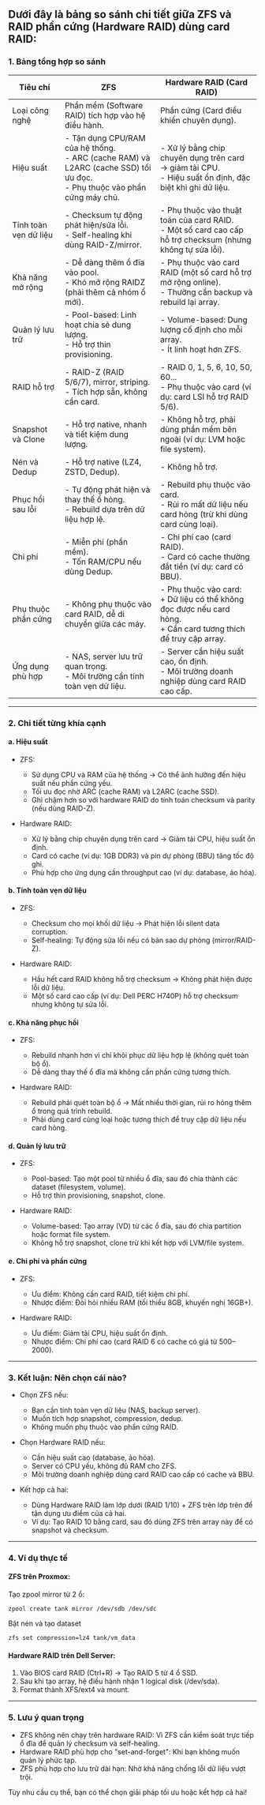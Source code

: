 
Dưới đây là bảng so sánh chi tiết giữa ZFS và RAID phần cứng (Hardware RAID) dùng card RAID:
---

### 1. Bảng tổng hợp so sánh

| Tiêu chí               | ZFS                                                                 | Hardware RAID (Card RAID)                                           |
|----------------------------|-------------------------------------------------------------------------|-------------------------------------------------------------------------|
| Loại công nghệ          | Phần mềm (Software RAID) tích hợp vào hệ điều hành.                     | Phần cứng (Card điều khiển chuyên dụng).                                |
| Hiệu suất               | - Tận dụng CPU/RAM của hệ thống.<br>- ARC (cache RAM) và L2ARC (cache SSD) tối ưu đọc.<br>- Phụ thuộc vào phần cứng máy chủ. | - Xử lý bằng chip chuyên dụng trên card → giảm tải CPU.<br>- Hiệu suất ổn định, đặc biệt khi ghi dữ liệu. |
| Tính toàn vẹn dữ liệu   | - Checksum tự động phát hiện/sửa lỗi.<br>- Self-healing khi dùng RAID-Z/mirror. | - Phụ thuộc vào thuật toán của card RAID.<br>- Một số card cao cấp hỗ trợ checksum (nhưng không tự sửa lỗi). |
| Khả năng mở rộng        | - Dễ dàng thêm ổ đĩa vào pool.<br>- Khó mở rộng RAIDZ (phải thêm cả nhóm ổ mới). | - Phụ thuộc vào card RAID (một số card hỗ trợ mở rộng online).<br>- Thường cần backup và rebuild lại array. |
| Quản lý lưu trữ         | - Pool-based: Linh hoạt chia sẻ dung lượng.<br>- Hỗ trợ thin provisioning. | - Volume-based: Dung lượng cố định cho mỗi array.<br>- Ít linh hoạt hơn ZFS. |
| RAID hỗ trợ             | - RAID-Z (RAID 5/6/7), mirror, striping.<br>- Tích hợp sẵn, không cần card. | - RAID 0, 1, 5, 6, 10, 50, 60...<br>- Phụ thuộc vào card (ví dụ: card LSI hỗ trợ RAID 5/6). |
| Snapshot và Clone       | - Hỗ trợ native, nhanh và tiết kiệm dung lượng.                         | - Không hỗ trợ, phải dùng phần mềm bên ngoài (ví dụ: LVM hoặc file system). |
| Nén và Dedup            | - Hỗ trợ native (LZ4, ZSTD, Dedup).                                    | - Không hỗ trợ.                                                         |
| Phục hồi sau lỗi       | - Tự động phát hiện và thay thế ổ hỏng.<br>- Rebuild dựa trên dữ liệu hợp lệ. | - Rebuild phụ thuộc vào card.<br>- Rủi ro mất dữ liệu nếu card hỏng (trừ khi dùng card cùng loại). |
| Chi phí                | - Miễn phí (phần mềm).<br>- Tốn RAM/CPU nếu dùng Dedup.                | - Chi phí cao (card RAID).<br>- Card có cache thường đắt tiền (ví dụ: card có BBU). |
| Phụ thuộc phần cứng    | - Không phụ thuộc vào card RAID, dễ di chuyển giữa các máy.             | - Phụ thuộc vào card:<br>  + Dữ liệu có thể không đọc được nếu card hỏng.<br>  + Cần card tương thích để truy cập array. |
| Ứng dụng phù hợp       | - NAS, server lưu trữ quan trọng.<br>- Môi trường cần tính toàn vẹn dữ liệu. | - Server cần hiệu suất cao, ổn định.<br>- Môi trường doanh nghiệp dùng card RAID cao cấp. |

---

### 2. Chi tiết từng khía cạnh

#### a. Hiệu suất
- ZFS:  
  - Sử dụng CPU và RAM của hệ thống → Có thể ảnh hưởng đến hiệu suất nếu phần cứng yếu.  
  - Tối ưu đọc nhờ ARC (cache RAM) và L2ARC (cache SSD).  
  - Ghi chậm hơn so với hardware RAID do tính toán checksum và parity (nếu dùng RAID-Z).  

- Hardware RAID:  
  - Xử lý bằng chip chuyên dụng trên card → Giảm tải CPU, hiệu suất ổn định.  
  - Card có cache (ví dụ: 1GB DDR3) và pin dự phòng (BBU) tăng tốc độ ghi.  
  - Phù hợp cho ứng dụng cần throughput cao (ví dụ: database, ảo hóa).  

#### b. Tính toàn vẹn dữ liệu
- ZFS:  
  - Checksum cho mọi khối dữ liệu → Phát hiện lỗi silent data corruption.  
  - Self-healing: Tự động sửa lỗi nếu có bản sao dự phòng (mirror/RAID-Z).  

- Hardware RAID:  
  - Hầu hết card RAID không hỗ trợ checksum → Không phát hiện được lỗi dữ liệu.  
  - Một số card cao cấp (ví dụ: Dell PERC H740P) hỗ trợ checksum nhưng không tự sửa lỗi.

#### c. Khả năng phục hồi
- ZFS:  
  - Rebuild nhanh hơn vì chỉ khôi phục dữ liệu hợp lệ (không quét toàn bộ ổ).  
  - Dễ dàng thay thế ổ đĩa mà không cần phần cứng tương thích.  

- Hardware RAID:  
  - Rebuild phải quét toàn bộ ổ → Mất nhiều thời gian, rủi ro hỏng thêm ổ trong quá trình rebuild.  
  - Phải dùng card cùng loại hoặc tương thích để truy cập dữ liệu nếu card hỏng.  

#### d. Quản lý lưu trữ
- ZFS:  
  - Pool-based: Tạo một pool từ nhiều ổ đĩa, sau đó chia thành các dataset (filesystem, volume).  
  - Hỗ trợ thin provisioning, snapshot, clone.  

- Hardware RAID:  
  - Volume-based: Tạo array (VD) từ các ổ đĩa, sau đó chia partition hoặc format file system.  
  - Không hỗ trợ snapshot, clone trừ khi kết hợp với LVM/file system.  

#### e. Chi phí và phần cứng
- ZFS:  
  - Ưu điểm: Không cần card RAID, tiết kiệm chi phí.  
  - Nhược điểm: Đòi hỏi nhiều RAM (tối thiểu 8GB, khuyến nghị 16GB+).  

- Hardware RAID:  
  - Ưu điểm: Giảm tải CPU, hiệu suất ổn định.  
  - Nhược điểm: Chi phí cao (card RAID 6 có cache có giá từ 500$–2000$).  

---

### 3. Kết luận: Nên chọn cái nào?
- Chọn ZFS nếu:  
  - Bạn cần tính toàn vẹn dữ liệu (NAS, backup server).  
  - Muốn tích hợp snapshot, compression, dedup.  
  - Không muốn phụ thuộc vào phần cứng RAID.  

- Chọn Hardware RAID nếu:  
  - Cần hiệu suất cao (database, ảo hóa).  
  - Server có CPU yếu, không đủ RAM cho ZFS.  
  - Môi trường doanh nghiệp dùng card RAID cao cấp có cache và BBU.  

- Kết hợp cả hai:  
  - Dùng Hardware RAID làm lớp dưới (RAID 1/10) + ZFS trên lớp trên để tận dụng ưu điểm của cả hai.  
  - Ví dụ: Tạo RAID 10 bằng card, sau đó dùng ZFS trên array này để có snapshot và checksum.  

---

### 4. Ví dụ thực tế
#### ZFS trên Proxmox:
Tạo zpool mirror từ 2 ổ:

    zpool create tank mirror /dev/sdb /dev/sdc

Bật nén và tạo dataset

    zfs set compression=lz4 tank/vm_data

#### Hardware RAID trên Dell Server:

1. Vào BIOS card RAID (Ctrl+R) → Tạo RAID 5 từ 4 ổ SSD.  
2. Sau khi tạo array, hệ điều hành nhận 1 logical disk (/dev/sda).  
3. Format thành XFS/ext4 và mount.  

---

### 5. Lưu ý quan trọng
- ZFS không nên chạy trên hardware RAID: Vì ZFS cần kiểm soát trực tiếp ổ đĩa để quản lý checksum và self-healing.  
- Hardware RAID phù hợp cho "set-and-forget": Khi bạn không muốn quản lý phức tạp.  
- ZFS phù hợp cho lưu trữ dài hạn: Nhờ khả năng chống lỗi dữ liệu vượt trội.  

Tùy nhu cầu cụ thể, bạn có thể chọn giải pháp tối ưu hoặc kết hợp cả hai!